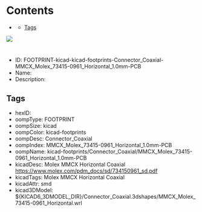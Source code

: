 



Contents
========

* [](#)
	* [Tags](#tags)
  
![][im]
# 

- ID: FOOTPRINT-kicad-kicad-footprints-Connector_Coaxial-MMCX_Molex_73415-0961_Horizontal_1.0mm-PCB
- Name: 
- Description: 

## Tags

- hexID: 
- oompType: FOOTPRINT
- oompSize: kicad
- oompColor: kicad-footprints
- oompDesc: Connector_Coaxial
- oompIndex: MMCX_Molex_73415-0961_Horizontal_1.0mm-PCB
- oompName: kicad-footprints/Connector_Coaxial/MMCX_Molex_73415-0961_Horizontal_1.0mm-PCB
- kicadDesc: Molex MMCX Horizontal Coaxial https://www.molex.com/pdm_docs/sd/734150961_sd.pdf
- kicadTags: Molex MMCX Horizontal Coaxial
- kicadAttr: smd
- kicad3DModel: ${KICAD6_3DMODEL_DIR}/Connector_Coaxial.3dshapes/MMCX_Molex_73415-0961_Horizontal.wrl



[im]: image.png
